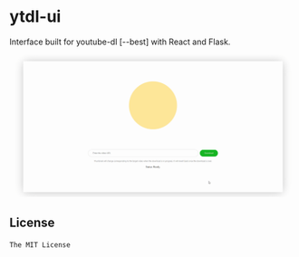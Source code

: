 # ytdl-ui

Interface built for youtube-dl [--best] with React and Flask.

<img src="https://raw.githubusercontent.com/amalrajan/ytdl-ui/master/assets/demo.gif">

## License
`The MIT License`